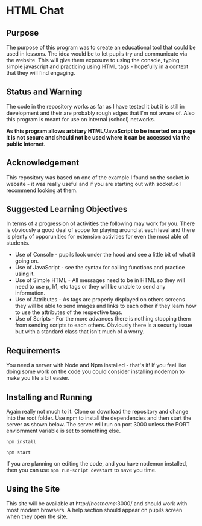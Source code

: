 # HTML Chat

## Purpose
The purpose of this program was to create an educational tool that could be used in lessons. The idea would be to let pupils try and communicate via the website. This will give them exposure to using the console, typing simple javascript and practicing using HTML tags - hopefully in a context that they will find engaging. 

## Status and Warning
The code in the repository works as far as I have tested it but it is still in development and their are probably rough edges that I'm not aware of. Also this program is meant for use on internal (school) networks.

__As this program allows arbitary HTML/JavaScript to be inserted on a page it is not secure and should not be used where it can be accessed via the public Internet.__

## Acknowledgement
This repository was based on one of the example I found on the socket.io website - it was really useful and if you are starting out with socket.io I recommend looking at them.

## Suggested Learning Objectives
In terms of a progression of activities the following may work for you. There is obviously a good deal of scope for playing around at each level and there is plenty of opporunities for extension activities for even the most able of students.

* Use of Console - pupils look under the hood and see a little bit of what it going on.
* Use of JavaScript - see the syntax for calling functions and practice using it.
* Use of Simple HTML - All messages need to be in HTML so they will need to use p, h1, etc tags or they will be unable to send any information.
* Use of Attributes - As tags are properly displayed on others screens they will be able to send images and links to each other if they learn how to use the attributes of the respective tags.
* Use of Scripts - For the more advances there is nothing stopping them from sending scripts to each others. Obviously there is a security issue but with a standard class that isn't much of a worry.

## Requirements
You need a server with Node and Npm installed - that's it! If you feel like doing some work on the code you could consider installing nodemon to make you life a bit easier.

## Installing and Running
Again really not much to it. Clone or download the repository and change into the root folder. Use npm to install the dependencies and then start the server as shown below. The server will run on port 3000 unless the PORT enviornment variable is set to something else.

```
npm install

npm start
```

If you are planning on editing the code, and you have nodemon installed, then you can use `npm run-script devstart` to save you time.

## Using the Site
This site will be available at http://*hostname*:3000/ and should work with most modern browsers. A help section should appear on pupils screen when they open the site.
